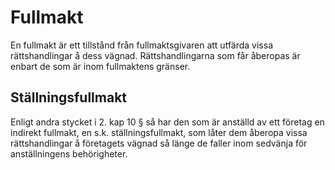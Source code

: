 # Fullmakt
En fullmakt är ett tillstånd från fullmaktsgivaren att utfärda vissa rättshandlingar å dess vägnad. Rättshandlingarna som får åberopas är enbart de som är inom fullmaktens gränser.

## Ställningsfullmakt
Enligt andra stycket i 2. kap 10 § så har den som är anställd av ett företag en indirekt fullmakt, en s.k. ställningsfullmakt, som låter dem åberopa vissa rättshandlingar å företagets vägnad så länge de faller inom sedvänja för anställningens behörigheter.